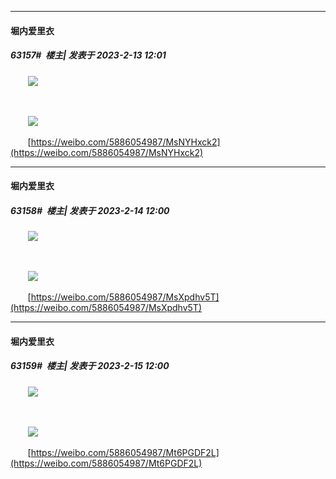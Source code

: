 
*****

####  堀内爱里衣  
##### 63157#         楼主| 发表于 2023-2-13 12:01

       <img src="http://wx2.sinaimg.cn/large/006qlhMLgy1hb1o5rprt5j30lq13sgyr.jpg" referrerpolicy="no-referrer">

       

       <img src="http://tva1.sinaimg.cn/large/005P1oDIly1hb1q73kf6mj30jh0cpq3m.jpg" referrerpolicy="no-referrer">

       [https://weibo.com/5886054987/MsNYHxck2](https://weibo.com/5886054987/MsNYHxck2)


*****

####  堀内爱里衣  
##### 63158#         楼主| 发表于 2023-2-14 12:00

       <img src="http://wx2.sinaimg.cn/large/006qlhMLgy1hb2v6ztl5rj30t013rwwt.jpg" referrerpolicy="no-referrer">

       

       <img src="http://tva1.sinaimg.cn/large/005P1oDIly1hb2vtik5h1j30jh0de74y.jpg" referrerpolicy="no-referrer">

       [https://weibo.com/5886054987/MsXpdhv5T](https://weibo.com/5886054987/MsXpdhv5T)


*****

####  堀内爱里衣  
##### 63159#         楼主| 发表于 2023-2-15 12:00

       <img src="http://wx4.sinaimg.cn/large/006qlhMLgy1hb40zg4vq8j30j623sk3k.jpg" referrerpolicy="no-referrer">

       

       <img src="http://tva1.sinaimg.cn/large/005P1oDIly1hb41fs9y0ej30ja0ifmyn.jpg" referrerpolicy="no-referrer">

       [https://weibo.com/5886054987/Mt6PGDF2L](https://weibo.com/5886054987/Mt6PGDF2L)

